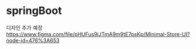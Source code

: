# springBoot

디자인 추가 예정
https://www.figma.com/file/pHUFus9iJTmA9m9tE7psKp/Minimal-Store-UI?node-id=476%3A653
